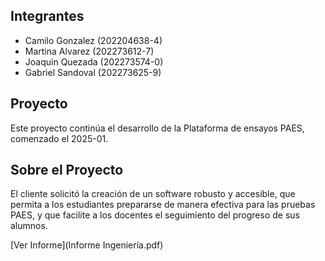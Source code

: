 ## Integrantes
* Camilo Gonzalez (202204638-4)
* Martina Alvarez (202273612-7)
* Joaquin Quezada (202273574-0)
* Gabriel Sandoval (202273625-9)


## Proyecto
Este proyecto continúa el desarrollo de la Plataforma de ensayos PAES, comenzado el 2025-01.

## Sobre el Proyecto
El cliente solicitó la creación de un software robusto y accesible, que permita a los estudiantes prepararse de manera efectiva para las pruebas PAES, y que facilite a los docentes el seguimiento del progreso de sus alumnos.

[Ver Informe](Informe Ingeniería.pdf)
